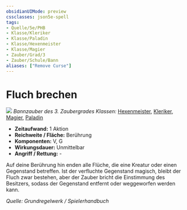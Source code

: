 ```yaml
---
obsidianUIMode: preview
cssclasses: json5e-spell
tags:
- Quelle/5e/PHB
- Klasse/Kleriker
- Klasse/Paladin
- Klasse/Hexenmeister
- Klasse/Magier
- Zauber/Grad/3
- Zauber/Schule/Bann
aliases: ["Remove Curse"]
---
```

# Fluch brechen
![](../../../99%20-%20Setup/Files/Bildersammlung/Symbolik/Bannzauber.webp#token)
*Bannzauber des 3. Zaubergrades*
*Klassen:*  [Hexenmeister](../Charakteroptionen/Klassen/Hexenmeister.md), [Kleriker](../Charakteroptionen/Klassen/Kleriker.md), [Magier](../Charakteroptionen/Klassen/Magier.md), [Paladin](../Charakteroptionen/Klassen/Paladin.md)

- **Zeitaufwand:** 1 Aktion
- **Reichweite / Fläche:** Berührung
- **Komponenten:** V, G
- **Wirkungsdauer:** Unmittelbar
- **Angriff / Rettung:** -

Auf deine Berührung hin enden alle Flüche, die eine Kreatur oder einen Gegenstand betreffen. Ist der verfluchte Gegenstand magisch, bleibt der Fluch zwar bestehen, aber der Zauber bricht die Einstimmung des Besitzers, sodass der Gegenstand entfernt oder weggeworfen werden kann.

*Quelle: Grundregelwerk / Spielerhandbuch*  